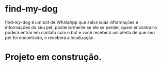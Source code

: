 ﻿# find-my-dog


find-my-dog é um bot de WhatsApp que salva suas informações e informações do seu pet, posteriormente se ele se perder, quem encontra-lo poderá entrar em contato com o bot e você receberá um alerta de que seu pet foi encontrado, e receberá a localização.

# Projeto em construção.
